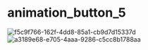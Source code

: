 # animation_button_5
![f5c9f766-162f-4dd8-85a1-cb9d7d15337d](https://user-images.githubusercontent.com/110682013/193206704-28aafd2d-6337-4463-a0a0-1a3a10af68d7.jpg)
![a3189e68-e705-4aaa-9286-c5cc8b1788aa](https://user-images.githubusercontent.com/110682013/193206710-566a60fa-101d-41cd-a943-6c69f532a8c3.jpg)
